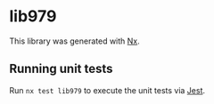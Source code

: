 # lib979

This library was generated with [Nx](https://nx.dev).

## Running unit tests

Run `nx test lib979` to execute the unit tests via [Jest](https://jestjs.io).
